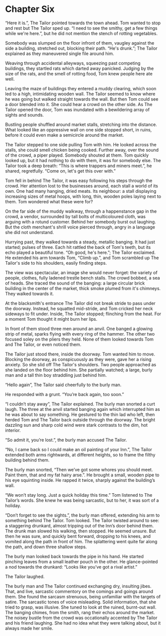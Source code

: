 # Chapter Six

“Here it is.”, The Tailor pointed towards the town ahead. Tom wanted to stop and rest but The Tailor sped up. “I need to see the smithy, get a few things while we're here.”, but he did not mention the stench of rotting vegetables.

Somebody was slumped on the floor infront of them, vaugley against the side a building, stretched out, blocking their path. “He's drunk.”; The Tailor explained as they maneuvered single file around him.

Weaving through accidental alleyways, squeezing past competing buildings, they startled rats which darted away panicked. Judging by the size of the rats, and the smell of rotting food, Tom knew people here ate well.

Leaving the maze of buildings they entered a muddy clearing, which soon led to a high, intimidating wooden wall. The Tailor seemed to know where he was going but walked straight towards the wall. But then Tom could see a door blended into it. She could hear a crowd on the other side. As The Tailor opened the door, Tom was inundated with a bewildering array of sights and sounds.

Bustling people shuffled around market stalls, stretching into the distance. What looked like an oppressive wall on one side stopped short, in ruins, before it could even make a semicircle around the market.

The Tailor stepped to one side pulling Tom with him. He looked across the stalls, she could smell chicken being cooked. Further away, over the sound of the crowd, a piper played. Somebody shouted at them. Tom quickly looked up, but it had nothing to do with them, it was for somebody else. The Tailor took a deep breath: “This is where trappers and miners meet.”, he shared, regretfully. “Come on, let's get this over with.”

Tom fell in behind The Tailor, it was easy following his steps through the crowd. Her attention lost to the businesses around, each stall a world of its own. One had many hanging, dried meats. Its neighbour: a stall displaying increasing sizes of metal hoops, with long, thin, wooden poles laying next to them. Tom wondered what these were for?

On the far side of the muddy walkway, through a happenstance gap in the crowd, a vendor, surrounded by tall bolts of multicoloured cloth, was arguing with a rotund customer. Behind her somebody burst out laughing. But the cloth merchant's shrill voice pierced through, angry in a language she did not understand.

Hurrying past, they walked towards a steady, metallic banging. It had just started; pulses of three. Each hit rattled the back of Tom's teeth, but its echo played a beautiful tone. “Oh good, he's here.”; The Tailor exclaimed. He extended his arm towards Tom, “Climb up.”, and Tom scrambled up The Tailor's side to his shoulders, easily finding steps. 

The view was spectacular, an image she would never forget: the variety of people, clothes, fully ladened trestle bench stalls. The crowd bobbed, a sea of heads. She traced the sound of the banging: a large circular brick building in the center of the market, thick smoke plumed from it's chimneys. They walked towards it.

At the blacksmith's entrance The Tailor did not break stride to pass under the doorway. Instead, he squatted mid-stride, and Tom cricked her neck sideways to fit under. Inside, The Tailor stopped; flinching from the heat. For a moment Tom thought it might burn her lips.

In front of them stood three men around an anvil. One banged a glowing strip of metal, sparks flying with every ring of the hammer. The other two focused soley on the pliers they held. None of them looked towards Tom and The Tailor, or even noticed them. 

The Tailor just stood there, inside the doorway. Tom wanted him to move. Blocking the doorway, as conspicuously as they were, gave her a rising anxiety. So she slid off The Tailor's shoulders. Two people approached as she landed on the floor behind him. She partially watched; a large, burly man and a tall thin boy straddling just behind him.

“Hello again”, The Tailor said cheerfully to the burly man.

He responded with a grunt. “You’re back again, too soon.”

“I couldn’t stay away”, The Tailor explained. The burly man snorted a curt laugh. The three at the anvil started banging again which interrupted him as he was about to say something. He gestured to the thin lad who left, then herded Tom and The Tailor back outside through the doorway. The bright dazzling sun and sharp cold wind were stark contrasts to the dim, hot interior.

“So admit it, you’re lost.”, the burly man accused The Tailor.

“No, I came back so I could make an oil painting of your Inn.”, The Tailor extended both arms rightwards, at different heights, so to frame the filthy building behind them.

The burly man snorted, “Then we’ve got some whores you should meet. Paint them, that and my fat hairy arse.”. He brought a small, wooden pipe to his eye squinting inside. He rapped it twice, sharply against the building’s wall.

“We won’t stay long. Just a quick holiday this time.” Tom listened to The Tailor’s words. She knew he was being sarcastic, but to her, it was sort of a holiday.

“Don’t forget to see the sights.”, the burly man offered, extending his arm to something behind The Tailor. Tom looked. The Tailor twisted around to see: a staggering drunkard, almost tripping out of the Inn’s door behind them. The drunk man slowed his walking, then stopped. He seemed unsure. But then he was sure, and quickly bent forward, dropping to his knees, and vomited along the path in front of him. The splattering went quite far along the path, and down three shallow steps.

The burly man looked back towards the pipe in his hand. He started pinching leaves from a small leather pouch in the other. He glance-pointed a nod towards the drunkard: “Looks like you’ve got a rival artist.”

The Tailor laughed.

The burly man and The Tailor continued exchanging dry, insulting jibes. That, and live, sarcastic commentory on the comings and goings around them. She found the sarcasm strenuous, being unfamiliar with the targets of satire. The sarcastic tones of voice misleading. Solid information, that she tried to grasp, was illusive. She tuned to look at the ruined, burnt-out wall. The banging chimes, from the smith, rang their echos around the market. The noisey bustle from the crowd was occationally accented by The Tailor and his friend laughing. She had no idea what they were talking about, but it always made her smile.
